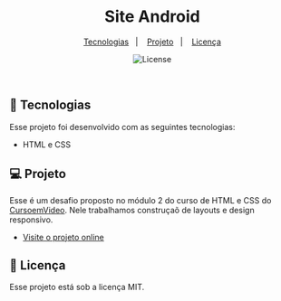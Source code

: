 <h1 align="center"> Site Android </h1>


<p align="center">
  <a href="#-tecnologias">Tecnologias</a>&nbsp;&nbsp;&nbsp;|&nbsp;&nbsp;&nbsp;
  <a href="#-projeto">Projeto</a>&nbsp;&nbsp;&nbsp;|&nbsp;&nbsp;&nbsp;
  <a href="#memo-licença">Licença</a>
</p>

<p align="center">
  <img alt="License" src="https://img.shields.io/static/v1?label=license&message=MIT&color=49AA26&labelColor=000000">
</p>

<br>


## 🔌 Tecnologias

Esse projeto foi desenvolvido com as seguintes tecnologias:

- HTML e CSS

## 💻 Projeto

Esse é um desafio proposto no módulo 2 do curso de HTML e CSS do <a href="https://www.cursoemvideo.com/" target="_blank">CursoemVideo<a>. Nele trabalhamos construçaõ de layouts e design responsivo.

- [Visite o projeto online](https://doougg26.github.io/Android)


## :memo: Licença

Esse projeto está sob a licença MIT.
